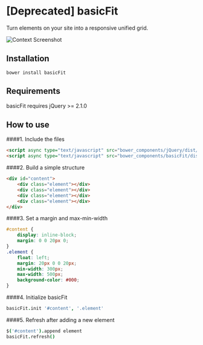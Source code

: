 # [Deprecated] basicFit

Turn elements on your site into a responsive unified grid.

![Context Screenshot](http://l.electerious.com/uploads/big/b549fbada34b81246856ef4158a02baf.png)

## Installation

	bower install basicFit
	
## Requirements

basicFit requires jQuery >= 2.1.0
	
## How to use

####1. Include the files

```html
<script async type="text/javascript" src="bower_components/jQuery/dist/jquery.min.js"></script>
<script async type="text/javascript" src="bower_components/basicFit/dist/basicFit.min.js"></script>
```

####2. Build a simple structure

```html
<div id="content">
	<div class="element"></div>
	<div class="element"></div>
	<div class="element"></div>
	<div class="element"></div>
</div>
```

####3. Set a margin and max-min-width

```css
#content {
	display: inline-block;
	margin: 0 0 20px 0;
}
.element {
	float: left;
	margin: 20px 0 0 20px;
	min-width: 300px;
	max-width: 500px;
	background-color: #000;
}
```

####4. Initialize basicFit

```coffee
basicFit.init '#content', '.element'
```

####5. Refresh after adding a new element

```coffee
$('#content').append element
basicFit.refresh()
```
